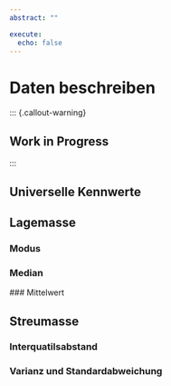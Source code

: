 ```yaml
---
abstract: ""

execute: 
  echo: false
---
```


# Daten beschreiben

::: {.callout-warning}
## Work in Progress
:::

## Universelle Kennwerte

## Lagemasse 

### Modus

### Median

### Mittelwert

## Streumasse

### Interquatilsabstand

### Varianz und Standardabweichung
